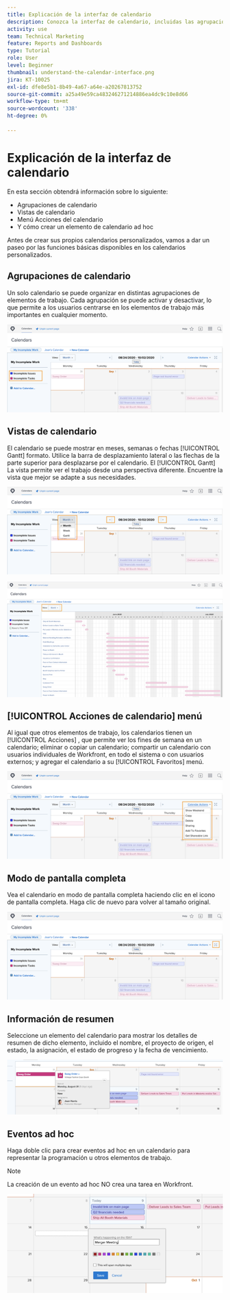 ```yaml
---
title: Explicación de la interfaz de calendario
description: Conozca la interfaz de calendario, incluidas las agrupaciones, las vistas y las acciones de calendario.
activity: use
team: Technical Marketing
feature: Reports and Dashboards
type: Tutorial
role: User
level: Beginner
thumbnail: understand-the-calendar-interface.png
jira: KT-10025
exl-id: dfe8e5b1-8b49-4a67-a64e-a20267813752
source-git-commit: a25a49e59ca483246271214886ea4dc9c10e8d66
workflow-type: tm+mt
source-wordcount: '338'
ht-degree: 0%

---
```


# Explicación de la interfaz de calendario

En esta sección obtendrá información sobre lo siguiente:

* Agrupaciones de calendario
* Vistas de calendario
* Menú Acciones del calendario
* Y cómo crear un elemento de calendario ad hoc

Antes de crear sus propios calendarios personalizados, vamos a dar un paseo por las funciones básicas disponibles en los calendarios personalizados.

## Agrupaciones de calendario

Un solo calendario se puede organizar en distintas agrupaciones de elementos de trabajo. Cada agrupación se puede activar y desactivar, lo que permite a los usuarios centrarse en los elementos de trabajo más importantes en cualquier momento.

![Imagen de la pantalla del calendario](assets/calendar-1-1a.png)

## Vistas de calendario

El calendario se puede mostrar en meses, semanas o fechas [!UICONTROL Gantt] formato. Utilice la barra de desplazamiento lateral o las flechas de la parte superior para desplazarse por el calendario. El [!UICONTROL Gantt] La vista permite ver el trabajo desde una perspectiva diferente. Encuentre la vista que mejor se adapte a sus necesidades.

![Imagen de la pantalla del calendario en la vista de mes](assets/calendar-1-1b.png)


![Una imagen de la pantalla del calendario en la [!UICONTROL Gantt] vista](assets/calendar-1-1bb.png)

## [!UICONTROL Acciones de calendario] menú

Al igual que otros elementos de trabajo, los calendarios tienen un [!UICONTROL Acciones] , que permite ver los fines de semana en un calendario; eliminar o copiar un calendario; compartir un calendario con usuarios individuales de Workfront, en todo el sistema o con usuarios externos; y agregar el calendario a su [!UICONTROL Favoritos] menú.

![Una imagen de la [!UICONTROL Acciones de calendario] pantalla](assets/calendar-1-1c.png)

## Modo de pantalla completa

Vea el calendario en modo de pantalla completa haciendo clic en el icono de pantalla completa. Haga clic de nuevo para volver al tamaño original.

![Imagen del botón de modo de pantalla completa de un calendario](assets/calendar-1-1d.png)

## Información de resumen

Seleccione un elemento del calendario para mostrar los detalles de resumen de dicho elemento, incluido el nombre, el proyecto de origen, el estado, la asignación, el estado de progreso y la fecha de vencimiento.

![Imagen de la pantalla de detalles de resumen de un elemento de calendario](assets/calendar-1-2.png)

## Eventos ad hoc

Haga doble clic para crear eventos ad hoc en un calendario para representar la programación u otros elementos de trabajo.

>[!NOTE]
>
>La creación de un evento ad hoc NO crea una tarea en Workfront.

![Imagen de adición de un evento ad hoc a un calendario](assets/calendar-1-3.png)
